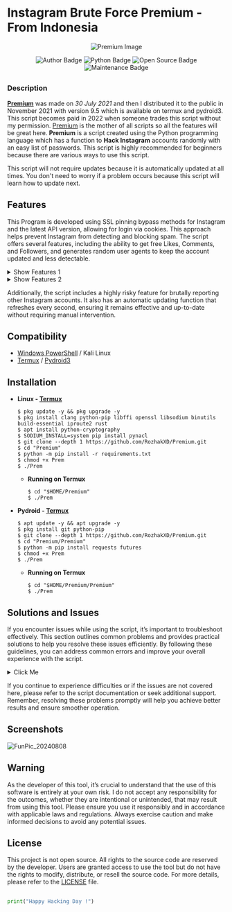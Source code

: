 # Instagram Brute Force Premium - From Indonesia
<p align="center"><img src="https://github.com/user-attachments/assets/12848aa1-8445-4202-9cb8-760e37655e0e" alt="Premium Image"/></p>
<div align="center">
    <p>
        <img src="https://img.shields.io/badge/Author-Rozhak-blue?style=flat-square" alt="Author Badge">
        <img src="https://img.shields.io/badge/Written%20In-Python-yellow?style=flat-square" alt="Python Badge">
        <img src="https://img.shields.io/badge/Open%20Source-No-red?style=flat-square" alt="Open Source Badge">
        <img src="https://img.shields.io/maintenance/no/2024" alt="Maintenance Badge">
    </p>
</div>

##

### Description
**[Premium](https://www.instagram.com/s/aGlnaGxpZ2h0OjE4MjIzOTczMjAwMjI0NjA2?story_media_id=3121282198900040692_5398218083)** was made on *30 July 2021* and then I distributed it to the public in November 2021 with version 9.5 which is available on termux and pydroid3. This script becomes paid in 2022 when someone trades this script without my permission. [Premium](https://github.com/RozhakXD/Premium) is the mother of all scripts so all the features will be great here. **Premium** is a script created using the Python programming language which has a function to **Hack Instagram** accounts randomly with an easy list of passwords. This script is highly recommended for beginners because there are various ways to use this script.

This script will not require updates because it is automatically updated at all times. You don't need to worry if a problem occurs because this script will learn how to update next.

## Features

This Program is developed using SSL pinning bypass methods for Instagram and the latest API version, allowing for login via cookies. This approach helps prevent Instagram from detecting and blocking spam. The script offers several features, including the ability to get free Likes, Comments, and Followers, and generates random user agents to keep the account updated and less detectable.

<details>
    <summary>Show Features 1</summary>
    <img src="https://github.com/user-attachments/assets/26b01a63-35f5-40ad-b4c8-54a859159645" alt="Premium Features 1">
</details>

<details>
    <summary>Show Features 2</summary>
    <img src="https://github.com/user-attachments/assets/c6998060-2842-41e6-a60e-03819b990667" alt="Premium Features 2">
</details>

Additionally, the script includes a highly risky feature for brutally reporting other Instagram accounts. It also has an automatic updating function that refreshes every second, ensuring it remains effective and up-to-date without requiring manual intervention.

## Compatibility
- [Windows PowerShell](https://www.microsoft.com/store/productId/9N0DX20HK701) / Kali Linux
- [Termux](https://f-droid.org/repo/com.termux_1020.apk) / [Pydroid3](https://play.google.com/store/apps/details?id=ru.iiec.pydroid3&hl=id)

## Installation

- **Linux - [Termux](https://drive.google.com/file/d/17ULiEz8qnvMs9wZ_yY_oYhk4kfOHE1mR/view?usp=sharing)**
  ```
  $ pkg update -y && pkg upgrade -y
  $ pkg install clang python-pip libffi openssl libsodium binutils build-essential iproute2 rust
  $ apt install python-cryptography
  $ SODIUM_INSTALL=system pip install pynacl
  $ git clone --depth 1 https://github.com/RozhakXD/Premium.git
  $ cd "Premium"
  $ python -m pip install -r requirements.txt
  $ chmod +x Prem
  $ ./Prem
  ```
  - **Running on Termux**
    ```
    $ cd "$HOME/Premium"
    $ ./Prem
    ```

- **Pydroid - [Termux](https://drive.google.com/file/d/1xKuP_-XNMNXUV-Io_GpKQvX4MB_K_VZW/view?usp=drive_link)**
  ```
  $ apt update -y && apt upgrade -y
  $ pkg install git python-pip
  $ git clone --depth 1 https://github.com/RozhakXD/Premium.git
  $ cd "Premium/Premium"
  $ python -m pip install requests futures
  $ chmod +x Prem
  $ ./Prem
  ```
  - **Running on Termux**
    ```
    $ cd "$HOME/Premium/Premium"
    $ ./Prem
    ```

## Solutions and Issues

If you encounter issues while using the script, it’s important to troubleshoot effectively. This section outlines common problems and provides practical solutions to help you resolve these issues efficiently. By following these guidelines, you can address common errors and improve your overall experience with the script.

<details>
  <summary>Click Me</summary>

  ### Spam or Logout Issues
  - **Airplane Mode**: Use Airplane Mode on your device before dumping to reduce the risk of detection. Enabling Airplane Mode can help reset your network connection and minimize the chances of your IP being flagged by Instagram.
  - **Desktop Mode**: Open Instagram in desktop mode at [Instagram Web](https://www.instagram.com/) and refresh the page every few minutes. This helps maintain a stable session and can prevent unexpected logouts.
  - **Cookies**: Ensure the cookies you are using are active in the browser where they were obtained. Active cookies help maintain your login session and reduce the chances of being logged out.
  - **Account**: If your current Instagram account is detected as spam, switch to a different account. Using a different account can help you avoid spam detection and continue your activities without interruptions.
  - **System Issues**: Instagram may sometimes experience technical problems that cause unexpected logouts. In such cases, waiting for a while or trying again later might resolve the issue.

  ### Getting Successful Results
  - **User-Agent Selection**: Choose high-quality user-agents such as `REALME`, `OPPO`, `POCO`, `XIAOMI`, `SAMSUNG`, `INFINIX`, `ONEPLUS`, `PIXEL`, `NEXUS`, and `HUAWEI`. Good user-agents mimic real devices, which helps avoid detection by Instagram.
  - **Method Selection**: Use reliable methods such as `Instagram Apps 2024`, `Instagram Apps 2023`, `Threads Apps 2023`, and `Account Center`. These updated methods have a higher success rate and are more effective.
  - **Account Criteria**: Target new accounts or those with fewer followers. These accounts are generally less secure and easier to access, increasing your chances of success.
  - **Luck and Target**: Success is influenced by your luck and the specific account you target. Variability in results can occur based on the target’s activity and security measures.
  - **Automatic Settings**: Opt for the automatic setting labeled `Not Recommended` or option number one. These settings are optimized to improve performance and success rates.
  - **Target Search**: Look for targets on [Instagram Explore](https://www.instagram.com/explore/) with at least 1,000 followers. Accounts with more followers are usually more active and easier to target.

  ### Troubleshooting Results Issues
  - **Execution Issues**: If you aren't getting any results, it could be due to the username you're trying to hack. We find that 90% of issues are caused by the specific username's security measures.
  - **Password Selection**: Use the recommended passwords: `DEFAULT`, `COMPLETE` or numbers `04`, `05`.
  - **Target's Password**: Your target might have a strong or uncommon password.
  - **Password Encryption**: Don't use password encryption as it can reduce your chances of success.
  - **Airplane Mode**: Turn on `Airplane Mode` after every 200 attempts with your username.
  - **WiFi Usage**: If you are not getting any results at all, make sure you are not using a WiFi network, as it can cause your IP to be blocked.

  ### [How to Open Checkpoint Results](https://drive.google.com/file/d/11RAN1jMdRK5mCTv8CdUbbGwKet5gnfGh/view?usp=sharing)
  - **User-Agent Selection**: Choose the user-agent from the selection or use the previously used one. This ensures compatibility with the system you are targeting.
  - **Account Status**: This method only works for accounts that are currently online and where the owner has confirmed `Yes, it's me!` This confirmation is necessary to proceed with the process.
  - **Waiting Period**: After cracking, wait for about 1-7 days or up to 30 days before attempting to open the checkpoint results. This waiting period helps in ensuring that the process is effective.
  - **Running the Script**: Execute the script and select option one or `Crack Ulang Hasil Checkpoint` to start the process of reopening the checkpoint results.
  - **File Name**: Enter the name of the file you want to crack from the `Temporary` directory. Ensure you know the exact file name to proceed with the cracking process.

  ### WiFi Network Challenges
  - **IP Blocking**: WiFi connections are more likely to result in your IP address being blocked or flagged by Instagram. This is due to the fixed IP addresses commonly associated with WiFi networks.
  - **Cracking Issues**: WiFi can cause abnormal behavior during the cracking process, such as getting stuck on the `HIDUPKAN MODE PESAWAT 2 DETIK` step. This issue arises because WiFi can create inconsistent connections, affecting the script's efficiency.
  - **Impact on Results**: Using a WiFi network may lead to unsuccessful results or issues with checkpoints. WiFi networks can cause interference that affects the script's performance.

  ### Why Am I Only Getting Checkpoints?
  - **User Agent and Method Selection**: Choosing incorrect user agents or methods can lead to checkpoint results. Ensure that you are selecting the correct user agents and methods for the best chance of success.
  - **Instagram Security Updates**: Instagram's security measures are constantly evolving, making it increasingly difficult to achieve successful results. Frequent updates to Instagram's security can lead to more checkpoint results.
  - **Target Quality**: The target you are trying to crack may not be suitable, or it might have already been attempted by someone else. Ensure that the target is valid and not already processed.
  - **Provider and Compatibility**: Your network provider or the chosen user agent may not be compatible with the method you are using. Try switching providers or user agents if you encounter issues.
  - **IP Address Variation**: Different IP addresses can affect the success rate, as each user has a unique IP. This variation can contribute to frequent checkpoint results.
  - **Previous Success vs. Current Checkpoints**: If you previously achieved successful results but are now only getting checkpoints, it may be due to system bugs on Instagram that have since been resolved, making successful results more challenging.

  ### [Success Results Can't Be Logged In](https://drive.google.com/file/d/10kp-862cR3HOuvWRqGx--ZM-Wg-0IG4d/view?usp=drive_link)
  - **Avoid Browser Login**: Do not attempt to log in using a browser, as this can introduce bugs or issues with your account. Use the recommended methods for logging in to prevent problems.
  - **Device Spam**: If you can't log in, it could be because your device is flagged as spam. Ensure that your device is not compromised or flagged by Instagram.
  - **Update Application**: Log in using the latest version of the Instagram app or a trusted Instagram clone app. This ensures compatibility and reduces the chance of login issues.
  - **Enable Airplane Mode**: Before attempting to log in, make sure to enable Airplane Mode on your device. This can help avoid detection and improve the chances of successful login.
  - **Use Cookies**: You can log in using cookies saved in the Results folder. Ensure you use the correct cookies corresponding to each date to successfully access the account.

  ### Encountering Issues with Success Results?
  - **Successful Results Showing Checkpoint**
    - **Using Cookies**: If you have cookies available, try logging in using those cookies through a browser to bypass checkpoint issues.
    - **Device Mismatch**: Often, this issue occurs due to using a different device from the one previously used, which can trigger Instagram's security measures and lock the account.
  - **Mismatched Followers Count**
    - **Username Overlap**: Sometimes, the same username may appear on two different accounts, leading to discrepancies in follower counts.
    - **Multiple Accounts**: You might receive information about multiple accounts simultaneously, which can cause confusion in follower data.
  - **Cookies Logged Out**
    - **Password Change**: The account owner may have changed the password, which can log out the cookies and prevent access.
    - **Instagram Issues**: There may be problems with Instagram that cause cookies to expire or be logged out unexpectedly.
  - **Unable to Log In to Instagram Account**
    - **High Security**: Instagram's high security might prevent logins from new devices. Ensure you're using a trusted and recognized device.
    - **Blocked Device or IP**: Your device or IP address might be blocked by Instagram, which can prevent successful logins.

  ### Common Issues When Cracking
  - **TERJADI KESALAHAN TAK TERDUGA!**: Similar to the previous message, this unexpected error is a routine part of the process and does not indicate a problem. It’s a sign that the script is functioning as expected.
  - **OOPS, AN ERROR OCCURRED!**: This message indicates that the process is running smoothly despite the error. You can ignore this message as it's a normal part of the operation.
  - **HIDUPKAN MODE PESAWAT 2 DETIK! (RED COLOR)**: You don't need to activate Airplane Mode in this case. The red color simply means that your IP address is not blocked, and this message can be safely ignored.
  - **HIDUPKAN MODE PESAWAT 2 DETIK! (YELLOW COLOR)**: When you see this yellow alert, you are required to enable Airplane Mode within the specified time frame. This helps to avoid detection and improve results.
  - **HIDUPKAN MODE PESAWAT 2 DETIK! (BLUE COLOR)**: The blue message suggests turning on Airplane Mode if no results have been obtained yet. If you have already achieved results, you can disregard this message. It indicates a temporary issue that Instagram is experiencing.
  - **COOKIES DISABLED IN YOUR BROWSER!**: This message signifies that cookies are not functioning properly in your browser. This issue is specific to Instagram and indicates that cookies are not being recognized.
  - **LSD TOKEN NOT FOUND**: This issue does not affect the results you obtain. There’s no need to worry about it, as it will not impact the outcome of the script.
  - **HARAP TUNGGU BEBERAPA MENIT!**: This is a reminder to wait a few minutes. It’s not an error but an indication that your IP address might have been flagged or spammed, and waiting can help resolve the issue.

  ### Troubleshooting Dump Failures
  - **Spam or Blocked Account**: Your Instagram account might have been flagged for spam or temporarily blocked for 24 hours. This can prevent successful dumping.
  - **Logged Out Cookies**: If your Instagram account or the cookies you use are logged out, you will need to update them with new ones. Ensure you have valid and active cookies for the process.
  - **Target or Cookie Issues**: Dump errors are often due to problems with the target account or the cookies you’re using. Verify that both are correct and functioning properly.
  - **Incorrect or Private Target**: The target account you entered may be incorrect, private, or verified with a blue tick. Make sure the target is accurate and accessible.
</details>

If you continue to experience difficulties or if the issues are not covered here, please refer to the script documentation or seek additional support. Remember, resolving these problems promptly will help you achieve better results and ensure smoother operation.

## Screenshots
![FunPic_20240808](https://github.com/user-attachments/assets/01bb0962-f50b-4d35-8533-53fe74684572)

## Warning
As the developer of this tool, it’s crucial to understand that the use of this software is entirely at your own risk. I do not accept any responsibility for the outcomes, whether they are intentional or unintended, that may result from using this tool. Please ensure you use it responsibly and in accordance with applicable laws and regulations. Always exercise caution and make informed decisions to avoid any potential issues.

## License
This project is not open source. All rights to the source code are reserved by the developer. Users are granted access to use the tool but do not have the rights to modify, distribute, or resell the source code. For more details, please refer to the [LICENSE](https://github.com/RozhakXD/Premium) file.

##
~~~python
print("Happy Hacking Day !")
~~~
##
